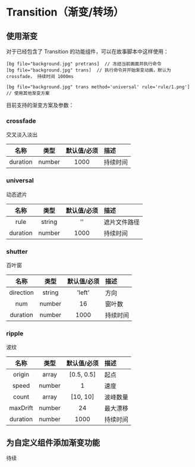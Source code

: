 # Transition（渐变/转场）

## 使用渐变

对于已经包含了 Transition 的功能组件，可以在故事脚本中这样使用：

```storyscript
[bg file="background.jpg" pretrans]  // 冻结当前画面并执行命令
[bg file="background.jpg" trans]  // 执行命令并开始渐变动画，默认为 crossfade， 持续时间 1000ms

[bg file="background.jpg" trans method='universal' rule='rule/1.png'] // 使用其他渐变方案
```

目前支持的渐变方案及参数：

### crossfade

交叉淡入淡出

|    名称     |   类型    |    默认值/必须    | 描述
| :-------: | :-----: | :----------: | :--------------
|   duration    | number  |      1000      | 持续时间

### universal

动态遮片

|    名称     |   类型    |    默认值/必须    | 描述
| :-------: | :-----: | :----------: | :--------------
|   rule    | string  |      ''      | 遮片文件路径
|   duration    | number  |      1000      | 持续时间

### shutter

百叶窗

|    名称     |   类型    |    默认值/必须    | 描述
| :-------: | :-----: | :----------: | :--------------
|   direction    | string  |      'left'      | 方向
|   num    | number  |      16      | 窗叶数
|   duration    | number  |      1000      | 持续时间

### ripple

波纹

|    名称     |   类型    |    默认值/必须    | 描述
| :-------: | :-----: | :----------: | :--------------
|   origin    | array<number>  |      [0.5, 0.5]      | 起点
|   speed    | number  |      1      | 速度
|   count    | array<number>  |     [10, 10]     | 波峰数量
|   maxDrift    | number  |      24      | 最大漂移
|   duration    | number  |      1000      | 持续时间


## 为自定义组件添加渐变功能

待续
